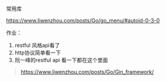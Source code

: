 常用库

https://www.liwenzhou.com/posts/Go/go_menu/#autoid-0-3-0

作业：



1. restful 风格api看了
2. http协议简单看一下
3. 阮一峰的restful api 看一下都在这个里面

> https://www.liwenzhou.com/posts/Go/Gin_framework/